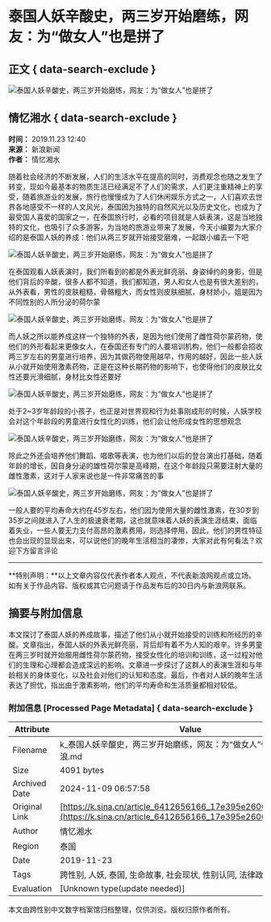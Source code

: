 # 泰国人妖辛酸史，两三岁开始磨练，网友：为“做女人”也是拼了

## 正文 { data-search-exclude }


![泰国人妖辛酸史，两三岁开始磨练，网友：为“做女人”也是拼了](https://n.sinaimg.cn/sinacn10206/346/w173h173/20191012/06d2-ifvwfti8056104.jpg)

## 情忆湘水 { data-search-exclude }

**时间：** 2019.11.23 12:40  
**来源：** 新浪新闻  
**作者：** 情忆湘水  

随着社会经济的不断发展，人们的生活水平在提高的同时，消费观念也随之发生了转变，现如今最基本的物质生活已经满足不了人们的需求，人们更注重精神上的享受，随着旅游业的发展，旅行也慢慢成为了人们休闲娱乐方式之一，人们喜欢去世界各地感受不一样的人文风光，泰国因为独特的自然风光以及历史文化，也成为了最受国人喜爱的国家之一，在泰国旅行时，必看的项目就是人妖表演，这是当地独特的文化，也吸引了众多游客，为当地的旅游业带来了发展，今天小编要为大家介绍的是泰国人妖的养成：他们从两三岁就开始接受磨难，一起跟小编去一下吧

![泰国人妖辛酸史，两三岁开始磨练，网友：为“做女人”也是拼了](http://k.sinaimg.cn/n/sinacn20191123ac/272/w640h432/20191123/542f-iittafr3971159.jpg/w700d1q75cms.jpg)

在泰国观看人妖表演时，我们所看到的都是外表光鲜亮丽、身姿绰约的身影，但是他们背后的辛酸，很多人都不知道，我们都知道，男人和女人也是有很大差别的，从外表看，男性的皮肤粗糙，骨骼粗大，而女性则皮肤细腻，身材娇小，姐是因为不同性别的人所分泌的荷尔蒙

![泰国人妖辛酸史，两三岁开始磨练，网友：为“做女人”也是拼了](http://k.sinaimg.cn/n/sinacn20191123ac/271/w640h431/20191123/7a32-iittafr3971152.jpg/w700d1q75cms.jpg)

而人妖之所以能养成这样一个独特的外表，是因为他们使用了雌性荷尔蒙药物，使他们的外形看起来更像女人，在泰国还有专门的人要培训机构，他们一般都会招收两三岁左右的男童进行培养，因为其做药物使用越早，作用的越好，因此一些人妖从小就开始使用激素药物，正是在这种长期药物的影响下，也使得他们的皮肤比女性还要光滑细腻，身材比女性还要好

![泰国人妖辛酸史，两三岁开始磨练，网友：为“做女人”也是拼了](http://k.sinaimg.cn/n/sinacn20191123ac/301/w640h461/20191123/f08e-iittafr3971157.jpg/w700d1q75cms.jpg)

处于2~3岁年龄段的小孩子，也正是对世界观和行为处事刚成形的时候，人妖学校会对这个年龄段的男童进行女性化的训练，他们会让他形成女性的思想观念

![泰国人妖辛酸史，两三岁开始磨练，网友：为“做女人”也是拼了](http://k.sinaimg.cn/n/sinacn20191123ac/346/w624h522/20191123/4090-iittafr3971163.jpg/w700d1q75cms.jpg)

除此之外还会培养他们舞蹈、唱歌等表演，也为他们以后的登台演出打基础，随着年龄的增长，因自身分泌的雄性荷尔蒙是高峰期，在这个年龄段只需要注射大量的雌性激素，这对于人家来说也是一件非常痛苦的事

![泰国人妖辛酸史，两三岁开始磨练，网友：为“做女人”也是拼了](http://k.sinaimg.cn/n/sinacn20191123ac/244/w640h404/20191123/3c8d-iittafr3971160.jpg/w700d1q75cms.jpg)

一般人要的平均寿命大约在45岁左右，他们因为使用大量的雌性激素，在30岁到35岁之间就进入了人生的极速衰老期，这也就意味着人妖的表演生涯结束，面临着失业，一些人要无力支付高昂的激素费用，则选择停用，因此，他们的男性特征也会出现的显现出来，可以说他们的晚年生活相当的凄惨，大家对此有何看法？欢迎下方留言评论

---

**特别声明：**以上文章内容仅代表作者本人观点，不代表新浪网观点或立场。如有关于作品内容、版权或其它问题请于作品发布后的30日内与新浪网联系。

## 摘要与附加信息

<!-- tcd_abstract -->
本文探讨了泰国人妖的养成故事，描述了他们从小就开始接受的训练和所经历的辛酸。文章指出，泰国人妖的外表光鲜亮丽，背后却有着不为人知的艰辛。许多男童在两三岁时就开始服用雌性荷尔蒙药物，接受女性化的培训和训练，这一过程对他们的生理和心理都会造成深远的影响。文章进一步探讨了这群人的表演生涯和与年龄相关的身体变化，以及社会对他们的认知和态度。最后，作者对人妖的晚年生活表达了担忧，指出由于激素影响，他们的平均寿命和生活质量都相对较低。
<!-- tcd_abstract_end -->

### 附加信息 [Processed Page Metadata] { data-search-exclude }

| Attribute       | Value                                  |
|-----------------|----------------------------------------|
| Filename        | k_泰国人妖辛酸史，两三岁开始磨练，网友：为“做女人”也是拼了_-_新浪.md                             |
| Size            | 4091 bytes                           |
| Archived Date   | 2024-11-09 06:57:58                             |
| Original Link   | [https://k.sina.cn/article_6412656166_17e395e2600100kyrq.html](https://k.sina.cn/article_6412656166_17e395e2600100kyrq.html)                       |
| Author          | 情忆湘水                               |
| Region          | 泰国                               |
| Date            | 2019-11-23                                 |
| Tags            | 跨性别, 人妖, 泰国, 生命故事, 社会现状, 性别认同, 法律政策                                 |
| Evaluation            | [Unknown type(update needed)]                                 |
<!-- tcd_table_end -->

本文由跨性别中文数字档案馆归档整理，仅供浏览。版权归原作者所有。

